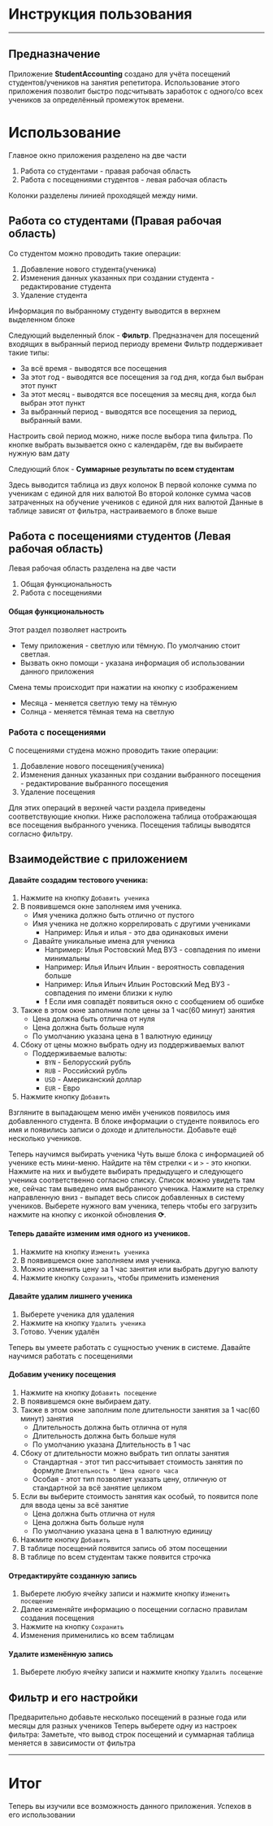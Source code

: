 # Инструкция пользования

***

## Предназначение

Приложение **StudentAccounting** создано для учёта посещений студентов/учеников на занятия репетитора.
Использование этого приложения позволит быстро подсчитывать заработок с одного/со всех учеников за определённый
промежуток времени.

# Использование

Главное окно приложения разделено на две части

1. Работа со студентами - правая рабочая область
2. Работа с посещениями студентов - левая рабочая область

Колонки разделены линией проходящей между ними.

## Работа со студентами (Правая рабочая область)

Со студентом можно проводить такие операции:

1. Добавление нового студента(ученика)
2. Изменения данных указанных при создании студента - редактирование студента
3. Удаление студента

Информация по выбранному студенту выводится в верхнем выделенном блоке

Следующий выделенный блок - **Фильтр**.
Предназначен для посещений входящих в выбранный период периоду времени
Фильтр поддерживает такие типы:

* За всё время - выводятся все посещения
* За этот год - выводятся все посещения за год дня, когда был выбран этот пункт
* За этот месяц - выводятся все посещения за месяц дня, когда был выбран этот пункт
* За выбранный период - выводятся все посещения за период, выбранный вами.

Настроить свой период можно, ниже после выбора типа фильтра.
По кнопке выбрать вызывается окно с календарём, где вы выбираете нужную вам дату

Следующий блок - **Суммарные результаты по всем студентам**

Здесь выводится таблица из двух колонок
В первой колонке сумма по ученикам с единой для них валютой
Во второй колонке сумма часов затраченных на обучение учеников с единой для них валютой
Данные в таблице зависят от фильтра, настраиваемого в блоке выше

## Работа с посещениями студентов (Левая рабочая область)

Левая рабочая область разделена на две части

1. Общая функциональность
2. Работа с посещениями

#### Общая функциональность

Этот раздел позволяет настроить

* Тему приложения - светлую или тёмную. По умолчанию стоит светлая.
* Вызвать окно помощи - указана информация об использовании данного приложения

Смена темы происходит при нажатии на кнопку с изображением

* Месяца - меняется светлую тему на тёмную
* Солнца - меняется тёмная тема на светлую

### Работа с посещениями

С посещениями студена можно проводить такие операции:

1. Добавление нового посещения(ученика)
2. Изменения данных указанных при создании выбранного посещения - редактирование выбранного посещения
3. Удаление посещения

Для этих операций в верхней части раздела приведены соответствующие кнопки.
Ниже расположена таблица отображающая все посещения выбранного ученика.
Посещения таблицы выводятся согласно фильтру.

## Взаимодействие с приложением

#### Давайте создадим тестового ученика:

1. Нажмите на кнопку `Добавить ученика`
2. В появившемся окне заполняем имя ученика.
    * Имя ученика должно быть отлично от пустого
    * Имя ученика не должно коррелировать с другими учениками
        + Например: Илья и илья - это два одинаковых имени
    * Давайте уникальные имена для ученика
        + Например: Илья Ростовский Мед ВУЗ - совпадения по имени минимальны
        + Например: Илья Ильич Ильин - вероятность совпадения больше
        + Например: Илья Ильич Ильин Ростовский Мед ВУЗ - совпадения по имени близки к нулю
        + **!** Если имя совпадёт появиться окно с сообщением об ошибке
3. Также в этом окне заполним поле цены за 1 час(60 минут) занятия
    * Цена должна быть отлична от нуля
    * Цена должна быть больше нуля
    * По умолчанию указана цена в 1 валютную единицу
4. Сбоку от цены можно выбрать одну из поддерживаемых валют
    * Поддерживаемые валюты:
        + `BYN` - Белорусский рубль
        + `RUB` - Российский рубль
        + `USD` - Американский доллар
        + `EUR` - Евро
5. Нажмите кнопку `Добавить`

Взгляните в выпадающем меню имён учеников появилось имя добавленного студента.
В блоке информации о студенте появилось его имя и появились записи о доходе и длительности.
Добавьте ещё несколько учеников.

Теперь научимся выбирать ученика
Чуть выше блока с информацией об ученике есть мини-меню.
Найдите на тём стрелки `<` и `>` - это кнопки. Нажмите на них и выбудете выбирать предыдущего и следующего ученика
соответственно согласно списку.
Список можно увидеть там же, сейчас там выведено имя выбранного ученика.
Нажмите на стрелку направленную вниз - выпадет весь список добавленных в систему учеников.
Выберете нужного вам ученика, теперь чтобы его загрузить нажмите на кнопку с иконкой обновления **⟳**.

#### Теперь давайте изменим имя одного из учеников.

1. Нажмите на кнопку `Изменить ученика`
2. В появившемся окне заполняем имя ученика.
3. Можно изменить цену за 1 час занятия или выбрать другую валюту
4. Нажмите кнопку `Сохранить`, чтобы применить изменения

#### Давайте удалим лишнего ученика

1. Выберете ученика для удаления
2. Нажмите на кнопку `Удалить ученика`
3. Готово. Ученик удалён

Теперь вы умеете работать с сущностью ученик в системе.
Давайте научимся работать с посещениями

#### Добавим ученику посещения

1. Нажмите на кнопку `Добавить посещение`
2. В появившемся окне выбираем дату.
3. Также в этом окне заполним поле длительности занятия за 1 час(60 минут) занятия
    * Длительность должна быть отлична от нуля
    * Длительность должна быть больше нуля
    * По умолчанию указана Длительность в 1 час
4. Сбоку от длительности можно выбрать тип оплаты занятия
    * Стандартная - этот тип рассчитывает стоимость занятия по формуле `Длительность * Цена одного часа`
    * Особая - этот тип позволяет указать цену, отличную от стандартной за всё занятие целиком
5. Если вы выберите стоимость занятия как особый, то появится поле для ввода цены за всё занятие
    * Цена должна быть отлична от нуля
    * Цена должна быть больше нуля
    * По умолчанию указана цена в 1 валютную единицу
6. Нажмите кнопку `Добавить`
7. В таблице посещений появится запись об этом посещении
8. В таблице по всем студентам также появится строчка

#### Отредактируйте созданную запись

1. Выберете любую ячейку записи и нажмите кнопку `Изменить посещение`
2. Далее изменяйте информацию о посещении согласно правилам создания посещения
3. Нажмите на кнопку `Сохранить`
4. Изменения применились ко всем таблицам

#### Удалите изменённую запись

1. Выберете любую ячейку записи и нажмите кнопку `Удалить посещение`

## Фильтр и его настройки

Предварительно добавьте несколько посещений в разные года или месяцы для разных учеников
Теперь выберете одну из настроек фильтра:
Заметьте, что вывод строк посещений и суммарная таблица меняется в зависимости от фильтра


***

# Итог

Теперь вы изучили все возможность данного приложения. Успехов в его использовании
